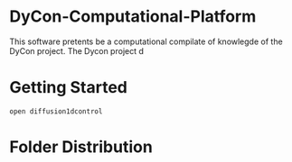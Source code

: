 # DyCon-Computational-Platform

This software pretents be a computational compilate of knowlegde of the DyCon project. The Dycon project d

# Getting Started 

```
open diffusion1dcontrol
```


# Folder Distribution
